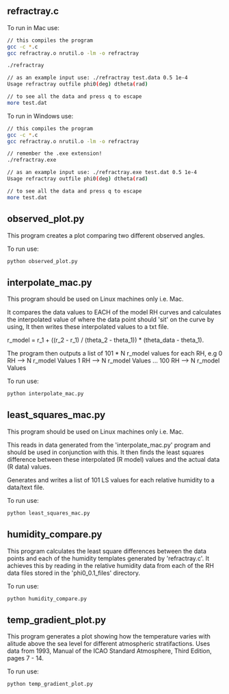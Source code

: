 ## refractray.c

To run in Mac use:

```bash
// this compiles the program
gcc -c *.c
gcc refractray.o nrutil.o -lm -o refractray

./refractray

// as an example input use: ./refractray test.data 0.5 1e-4 
Usage refractray outfile phi0(deg) dtheta(rad)

// to see all the data and press q to escape
more test.dat
```

To run in Windows use:

```bash
// this compiles the program
gcc -c *.c
gcc refractray.o nrutil.o -lm -o refractray

// remember the .exe extension!
./refractray.exe

// as an example input use: ./refractray.exe test.dat 0.5 1e-4 
Usage refractray outfile phi0(deg) dtheta(rad)

// to see all the data and press q to escape
more test.dat
```

## observed_plot.py

This program creates a plot comparing two different observed angles.

To run use:
```bash
python observed_plot.py
```


## interpolate_mac.py

This program should be used on Linux machines only i.e. Mac.

It compares the data values to EACH of the model RH curves and calculates the interpolated value of where the
data point should 'sit' on the curve by using, It then writes these interpolated values to a txt file.

r_model = r_1 + ((r_2 - r_1) / (theta_2 - theta_1)) * (theta_data - theta_1).

The program then outputs a list of 101 * N r_model values for each RH, e.g
0 RH --> N r_model Values
1 RH --> N r_model Values
...
100 RH --> N r_model Values

To run use:
```bash
python interpolate_mac.py
```

## least_squares_mac.py

This program should be used on Linux machines only i.e. Mac.

This reads in data generated from the 'interpolate_mac.py' program and should be used in conjunction with this.
It then finds the least squares difference between these interpolated (R model) values and the actual data (R data) values. 

Generates and writes a list of 101 LS values for each relative humidity to a data/text file.

To run use:
```bash
python least_squares_mac.py
```


## humidity_compare.py

This program calculates the least square differences between the data points and each of the humidity templates generated by 'refractray.c'.
It achieves this by reading in the relative humidity data from each of the RH data files stored in the 'phi0_0.1_files' directory.

To run use:

```bash
python humidity_compare.py
```

## temp_gradient_plot.py

This program generates a plot showing how the temperature varies with alitude above the sea level for different atmospheric stratifactions.
Uses data from 1993, Manual of the ICAO Standard Atmosphere, Third Edition, pages 7 - 14.

To run use:

```bash
python temp_gradient_plot.py
```